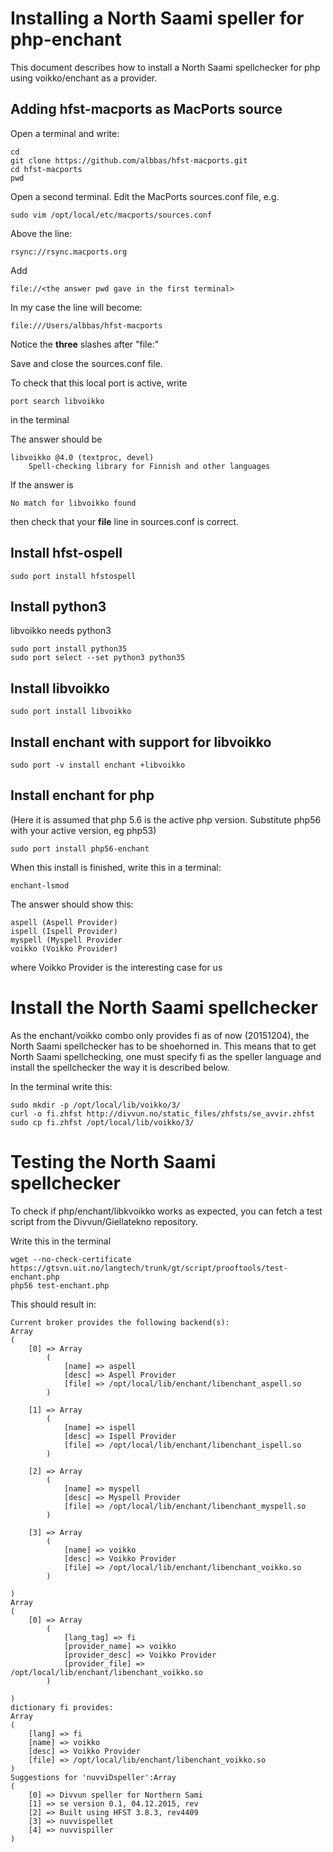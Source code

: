 # Installing a North Saami speller for php-enchant

This document describes how to install a North Saami spellchecker for php using voikko/enchant as a provider.

## Adding hfst-macports as MacPorts source

Open a terminal and write:

```
cd
git clone https://github.com/albbas/hfst-macports.git
cd hfst-macports
pwd
```

Open a second terminal. Edit the MacPorts sources.conf file, e.g.

```
sudo vim /opt/local/etc/macports/sources.conf
```

Above the line:
```
rsync://rsync.macports.org
```

Add
```
file://<the answer pwd gave in the first terminal>
```

In my case the line will become:
```
file:///Users/albbas/hfst-macports
```

Notice the **three** slashes after "file:"

Save and close the sources.conf file.

To check that this local port is active, write

```
port search libvoikko
```

in the terminal

The answer should be

```
libvoikko @4.0 (textproc, devel)
    Spell-checking library for Finnish and other languages
```

If the answer is

```
No match for libvoikko found
```

then check that your **file** line in sources.conf is correct.

## Install hfst-ospell

```
sudo port install hfstospell
```

## Install python3

libvoikko needs python3

```
sudo port install python35
sudo port select --set python3 python35
```

## Install libvoikko

```
sudo port install libvoikko
```

## Install enchant with support for libvoikko

```
sudo port -v install enchant +libvoikko
```

## Install enchant for php

(Here it is assumed that php 5.6 is the active php version. Substitute php56 with your active version, eg php53)

```
sudo port install php56-enchant
```

When this install is finished, write this in a terminal:

```
enchant-lsmod
```

The answer should show this:
```
aspell (Aspell Provider)
ispell (Ispell Provider)
myspell (Myspell Provider
voikko (Voikko Provider)
```

where Voikko Provider is the interesting case for us

# Install the North Saami spellchecker

As the enchant/voikko combo only provides fi as of now (20151204), the North Saami spellchecker has to be shoehorned in. This means that to get North Saami spellchecking, one must specify fi as the speller language and install the spellchecker the way it is described below.

In the terminal write this:
```
sudo mkdir -p /opt/local/lib/voikko/3/
curl -o fi.zhfst http://divvun.no/static_files/zhfsts/se_avvir.zhfst
sudo cp fi.zhfst /opt/local/lib/voikko/3/
```

# Testing the North Saami spellchecker

To check if php/enchant/libkvoikko works as expected, you can fetch a
test script from the Divvun/Giellatekno repository.

Write this in the terminal

```
wget --no-check-certificate https://gtsvn.uit.no/langtech/trunk/gt/script/prooftools/test-enchant.php
php56 test-enchant.php
```

This should result in:

```
Current broker provides the following backend(s):
Array
(
    [0] => Array
        (
            [name] => aspell
            [desc] => Aspell Provider
            [file] => /opt/local/lib/enchant/libenchant_aspell.so
        )

    [1] => Array
        (
            [name] => ispell
            [desc] => Ispell Provider
            [file] => /opt/local/lib/enchant/libenchant_ispell.so
        )

    [2] => Array
        (
            [name] => myspell
            [desc] => Myspell Provider
            [file] => /opt/local/lib/enchant/libenchant_myspell.so
        )

    [3] => Array
        (
            [name] => voikko
            [desc] => Voikko Provider
            [file] => /opt/local/lib/enchant/libenchant_voikko.so
        )

)
Array
(
    [0] => Array
        (
            [lang_tag] => fi
            [provider_name] => voikko
            [provider_desc] => Voikko Provider
            [provider_file] => /opt/local/lib/enchant/libenchant_voikko.so
        )

)
dictionary fi provides:
Array
(
    [lang] => fi
    [name] => voikko
    [desc] => Voikko Provider
    [file] => /opt/local/lib/enchant/libenchant_voikko.so
)
Suggestions for 'nuvviDspeller':Array
(
    [0] => Divvun speller for Northern Sami
    [1] => se version 0.1, 04.12.2015, rev
    [2] => Built using HFST 3.8.3, rev4409
    [3] => nuvvispellet
    [4] => nuvvispiller
)
```
